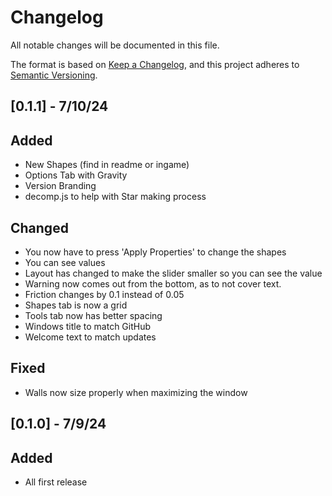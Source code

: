# Changelog
All notable changes will be documented in this file.

The format is based on [Keep a Changelog](https://keepachangelog.com/en/1.0.0/),
and this project adheres to [Semantic Versioning](https://semver.org/spec/v2.0.0.html).

## [0.1.1] - 7/10/24
## Added
- New Shapes (find in readme or ingame)
- Options Tab with Gravity
- Version Branding
- decomp.js to help with Star making process
## Changed
- You now have to press 'Apply Properties' to change the shapes
- You can see values
- Layout has changed to make the slider smaller so you can see the value
- Warning now comes out from the bottom, as to not cover text.
- Friction changes by 0.1 instead of 0.05
- Shapes tab is now a grid
- Tools tab now has better spacing
- Windows title to match GitHub
- Welcome text to match updates
## Fixed
- Walls now size properly when maximizing the window

## [0.1.0] - 7/9/24
## Added
- All first release